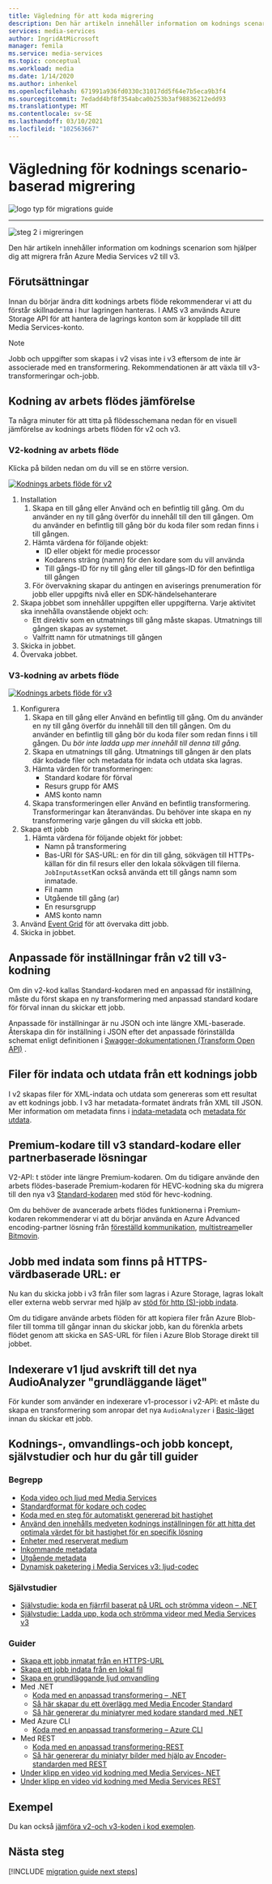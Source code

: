 ```yaml
---
title: Vägledning för att koda migrering
description: Den här artikeln innehåller information om kodnings scenarion som hjälper dig att migrera från Azure Media Services v2 till v3.
services: media-services
author: IngridAtMicrosoft
manager: femila
ms.service: media-services
ms.topic: conceptual
ms.workload: media
ms.date: 1/14/2020
ms.author: inhenkel
ms.openlocfilehash: 671991a936fd0330c31017dd5f64e7b5eca9b3f4
ms.sourcegitcommit: 7edadd4bf8f354abca0b253b3af98836212edd93
ms.translationtype: MT
ms.contentlocale: sv-SE
ms.lasthandoff: 03/10/2021
ms.locfileid: "102563667"
---
```

# <a name="encoding-scenario-based-migration-guidance"></a>Vägledning för kodnings scenario-baserad migrering

![logo typ för migrations guide](./media/migration-guide/azure-media-services-logo-migration-guide.svg)

<hr color="#5ea0ef" size="10">

![steg 2 i migreringen](./media/migration-guide/steps-4.svg)

Den här artikeln innehåller information om kodnings scenarion som hjälper dig att migrera från Azure Media Services v2 till v3.

## <a name="prerequisites"></a>Förutsättningar

Innan du börjar ändra ditt kodnings arbets flöde rekommenderar vi att du förstår skillnaderna i hur lagringen hanteras.  I AMS v3 används Azure Storage API för att hantera de lagrings konton som är kopplade till ditt Media Services-konto.

> [!NOTE]
> Jobb och uppgifter som skapas i v2 visas inte i v3 eftersom de inte är associerade med en transformering. Rekommendationen är att växla till v3-transformeringar och-jobb.

## <a name="encoding-workflow-comparison"></a>Kodning av arbets flödes jämförelse

Ta några minuter för att titta på flödesschemana nedan för en visuell jämförelse av kodnings arbets flöden för v2 och v3.

### <a name="v2-encoding-workflow"></a>V2-kodning av arbets flöde

Klicka på bilden nedan om du vill se en större version.

[![Kodnings arbets flöde för v2 ](./media/migration-guide/V2-pretty.svg)](./media/migration-guide/V2-pretty.svg#lightbox)

1. Installation
    1. Skapa en till gång eller Använd och en befintlig till gång. Om du använder en ny till gång överför du innehåll till den till gången. Om du använder en befintlig till gång bör du koda filer som redan finns i till gången.
    2. Hämta värdena för följande objekt:
        - ID eller objekt för medie processor
        - Kodarens sträng (namn) för den kodare som du vill använda
        - Till gångs-ID för ny till gång eller till gångs-ID för den befintliga till gången
    3. För övervakning skapar du antingen en aviserings prenumeration för jobb eller uppgifts nivå eller en SDK-händelsehanterare
2. Skapa jobbet som innehåller uppgiften eller uppgifterna. Varje aktivitet ska innehålla ovanstående objekt och:
    - Ett direktiv som en utmatnings till gång måste skapas.  Utmatnings till gången skapas av systemet.
    - Valfritt namn för utmatnings till gången
3. Skicka in jobbet.
4. Övervaka jobbet.

### <a name="v3-encoding-workflow"></a>V3-kodning av arbets flöde

[![Kodnings arbets flöde för v3 ](./media/migration-guide/V3-pretty.svg)](./media/migration-guide/V3-pretty.svg#lightbox)

1. Konfigurera
    1. Skapa en till gång eller Använd en befintlig till gång. Om du använder en ny till gång överför du innehåll till den till gången. Om du använder en befintlig till gång bör du koda filer som redan finns i till gången. Du *bör inte ladda upp mer innehåll till denna till gång.*
    1. Skapa en utmatnings till gång.  Utmatnings till gången är den plats där kodade filer och metadata för indata och utdata ska lagras.
    1. Hämta värden för transformeringen:
        - Standard kodare för förval
        - Resurs grupp för AMS
        - AMS konto namn
    1. Skapa transformeringen eller Använd en befintlig transformering.  Transformeringar kan återanvändas. Du behöver inte skapa en ny transformering varje gången du vill skicka ett jobb.
1. Skapa ett jobb
    1. Hämta värdena för följande objekt för jobbet:
        - Namn på transformering
        - Bas-URI för SAS-URL: en för din till gång, sökvägen till HTTPs-källan för din fil resurs eller den lokala sökvägen till filerna. `JobInputAsset`Kan också använda ett till gångs namn som inmatade.
        - Fil namn
        - Utgående till gång (ar)
        - En resursgrupp
        - AMS konto namn  
1. Använd [Event Grid](monitor-events-portal-how-to.md) för att övervaka ditt jobb.
1. Skicka in jobbet.

## <a name="custom-presets-from-v2-to-v3-encoding"></a>Anpassade för inställningar från v2 till v3-kodning

Om din v2-kod kallas Standard-kodaren med en anpassad för inställning, måste du först skapa en ny transformering med anpassad standard kodare för förval innan du skickar ett jobb.

Anpassade för inställningar är nu JSON och inte längre XML-baserade. Återskapa din för inställning i JSON efter det anpassade förinställda schemat enligt definitionen i [Swagger-dokumentationen (Transform Open API)](https://github.com/Azure/azure-rest-api-specs/blob/master/specification/mediaservices/resource-manager/Microsoft.Media/stable/2020-05-01/examples/transforms-create.json) .

## <a name="input-and-output-metadata-files-from-an-encoding-job"></a>Filer för indata och utdata från ett kodnings jobb

I v2 skapas filer för XML-indata och utdata som genereras som ett resultat av ett kodnings jobb. I v3 har metadata-formatet ändrats från XML till JSON. Mer information om metadata finns i [indata-metadata](input-metadata-schema.md) och [metadata för utdata](output-metadata-schema.md).

## <a name="premium-encoder-to-v3-standard-encoder-or-partner-based-solutions"></a>Premium-kodare till v3 standard-kodare eller partnerbaserade lösningar

V2-API: t stöder inte längre Premium-kodaren. Om du tidigare använde den arbets flödes-baserade Premium-kodaren för HEVC-kodning ska du migrera till den nya v3 [Standard-kodaren](media-encoder-standard-formats.md) med stöd för hevc-kodning.

Om du behöver de avancerade arbets flödes funktionerna i Premium-kodaren rekommenderar vi att du börjar använda en Azure Advanced encoding-partner lösning från [föreställd kommunikation](https://imaginecommunications.com), [multistream](https://www.telestream.net)eller [Bitmovin](https://bitmovin.com).

## <a name="jobs-with-inputs-that-are-on-https-hosted-urls"></a>Jobb med indata som finns på HTTPS-värdbaserade URL: er

Nu kan du skicka jobb i v3 från filer som lagras i Azure Storage, lagras lokalt eller externa webb servrar med hjälp av [stöd för http (S)-jobb indata](job-input-from-http-how-to.md).

Om du tidigare använde arbets flöden för att kopiera filer från Azure Blob-filer till tomma till gångar innan du skickar jobb, kan du förenkla arbets flödet genom att skicka en SAS-URL för filen i Azure Blob Storage direkt till jobbet.

## <a name="indexer-v1-audio-transcription-to-the-new-audioanalyzer-basic-mode"></a>Indexerare v1 ljud avskrift till det nya AudioAnalyzer "grundläggande läget"

För kunder som använder en indexerare v1-processor i v2-API: et måste du skapa en transformering som anropar det nya `AudioAnalyzer` i [Basic-läget](how-to-create-basic-audio-transform.md) innan du skickar ett jobb.

## <a name="encoding-transforms-and-jobs-concepts-tutorials-and-how-to-guides"></a>Kodnings-, omvandlings-och jobb koncept, självstudier och hur du går till guider

### <a name="concepts"></a>Begrepp

- [Koda video och ljud med Media Services](encoding-concept.md)
- [Standardformat för kodare och codec](media-encoder-standard-formats.md)
- [Koda med en steg för automatiskt genererad bit hastighet](autogen-bitrate-ladder.md)
- [Använd den innehålls medveten kodnings inställningen för att hitta det optimala värdet för bit hastighet för en specifik lösning](content-aware-encoding.md)
- [Enheter med reserverat medium](concept-media-reserved-units.md)
- [Inkommande metadata](input-metadata-schema.md)
- [Utgående metadata](output-metadata-schema.md)
- [Dynamisk paketering i Media Services v3: ljud-codec](dynamic-packaging-overview.md#audio-codecs-supported-by-dynamic-packaging)

### <a name="tutorials"></a>Självstudier

- [Självstudie: koda en fjärrfil baserat på URL och strömma videon – .NET](stream-files-dotnet-quickstart.md)
- [Självstudie: Ladda upp, koda och strömma videor med Media Services v3](stream-files-tutorial-with-api.md)

### <a name="how-to-guides"></a>Guider

- [Skapa ett jobb inmatat från en HTTPS-URL](job-input-from-http-how-to.md)
- [Skapa ett jobb indata från en lokal fil](job-input-from-local-file-how-to.md)
- [Skapa en grundläggande ljud omvandling](how-to-create-basic-audio-transform.md)
- Med .NET
  - [Koda med en anpassad transformering – .NET](customize-encoder-presets-how-to.md)
  - [Så här skapar du ett överlägg med Media Encoder Standard](how-to-create-overlay.md)
  - [Så här genererar du miniatyrer med kodare standard med .NET](media-services-generate-thumbnails-dotnet.md)
- Med Azure CLI
  - [Koda med en anpassad transformering – Azure CLI](custom-preset-cli-howto.md)
- Med REST
  - [Koda med en anpassad transformering-REST](custom-preset-rest-howto.md)
  - [Så här genererar du miniatyr bilder med hjälp av Encoder-standarden med REST](media-services-generate-thumbnails-rest.md)
- [Under klipp en video vid kodning med Media Services-.NET](subclip-video-dotnet-howto.md)
- [Under klipp en video vid kodning med Media Services REST](subclip-video-rest-howto.md)

## <a name="samples"></a>Exempel

Du kan också [jämföra v2-och v3-koden i kod exemplen](migrate-v-2-v-3-migration-samples.md).

## <a name="next-steps"></a>Nästa steg

[!INCLUDE [migration guide next steps](./includes/migration-guide-next-steps.md)]
